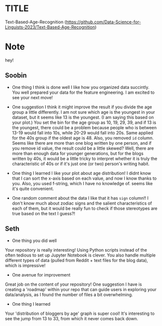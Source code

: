 # TITLE
Text-Based-Age-Recognition (https://github.com/Data-Science-for-Linguists-2023/Text-Based-Age-Recognition)

# Note
hey!

## Soobin

* One thing I think is done well
I like how you organized data succintly. You well prepared your data for the feature engineering. I am excited to see your next move! 

* One suggestion
I think it might improve the result if you divide the age group a little differently. I am not sure which age is the youngest in your dataset, but it seems like 13 is the youngest. (I am saying this based on your plot.) You set the bin for the age group as 10, 19, 29, 39, and if 13 is the youngest, there could be a problem because people who is between 13-19 would fall into 10s, while 20-29 would fall into 20s. Same applied for the 40s group if the oldest age is 48.
Also, you removed `id` column. Seems like there are more than one blog written by one person, and if you remove id value, the result could be a little skewed? 
Well, there are more than enough data for younger generations, but for the blogs written by 40s, it would be a little tricky to interpret whether it is truly the characteristic of 40s or if it's just one (or two) person's writing habit.

* One thing I learned
I like your plot about age distribution! I didnt know that I can sort the x-axis based on each value, and now I know thanks to you. Also, you used f-string, which I have no knowledge of. seems like it's quite convenient.

* One random comment about the data
I like that it has `sign` column!! I don't know much about zodiac signs and the salient characteristics of each of them, but it would be really fun to check if those stereotypes are true based on the text I guess?!

## Seth

* One thing you did well

Your repository is really interesting! Using Python scripts instead of the often tedious to set up Jupyter Notebook is clever. You also handle multiple different types of data (pulled from Reddit + text files for the blog data), which is impressive!

* One avenue for improvement

Great job on the content of your repository! One suggestion I have is creating a 'roadmap' within your repo that can guide users in exploring your data/analysis, as I found the number of files a bit overwhelming. 

* One thing I learned

Your 'distribution of bloggers by age' graph is super cool! It's interesting to see the jump from 13 to 33, from which it never comes back down. 